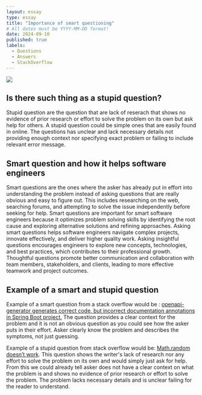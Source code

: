 ```yaml
---
layout: essay
type: essay
title: "Importance of smart questioning"
# All dates must be YYYY-MM-DD format!
date: 2024-09-10
published: true
labels:
  - Questions
  - Answers
  - StackOverflow
---
```


<img class="img-fluid" src="../img/original.avif">

## Is there such thing as a stupid question?

Stupid question are the question that are lack of reserach that shows no evidence of prior research or effort to solve the problem on its own but ask help for others.   A stupid question could be simple ones that are easily found in online.  The questions has unclear and lack necessary details not providing enough context nor specifying exact problem or failing to include relevant error message.

## Smart question and how it helps software engineers

Smart questions are the ones where the asker has already put in effort into understanding the problem instead of asking questions that are really obvious and easy to figure out.  This includes researching on the web, searching forums, and attempting to solve the issue independently before seeking for help.
 Smart questions are important for smart software engineers because it optimizes problem solving skills by identifying the root cause and exploring alternative solutions and refining approaches.  Asking smart questions helps software engineers navigate complex projects, innovate effectively, and deliver higher quality work.  Asking insightful questions encourages engineers to explore new concepts, technologies, and best practices, which contributes to their professional growth.  Thoughtful questions promote better communication and collaboration with team members, stakeholders, and clients, leading to more effective teamwork and project outcomes.

## Example of a smart and stupid question

Example of a smart question from a stack overflow would be : [openapi-generator generates correct code, but incorrect documentation annotations in Spring Boot project.](https://stackoverflow.com/questions/46011963/math-random-doesnt-work)  The question provides a clear context for the problem and it is not an obvious question as you could see how the asker puts in their effort.  Asker clearly know the problem and describes the symptoms, not just guessing. 

Example of a stupid question from stack overflow would be: [Math.random doesn’t work](https://stackoverflow.com/questions/78957890/openapi-generator-generates-correct-code-but-incorrect-documentation-annotation
).  This question shows the writer's lack of research nor any effort to solve the problem on its own and would simply just ask for help.  From this we could already tell asker does not have a clear context on what the problem is and shows no evidence of prior research or effort to solve the problem.  The problem lacks necessary details and is unclear failing for the reader to understand. 
